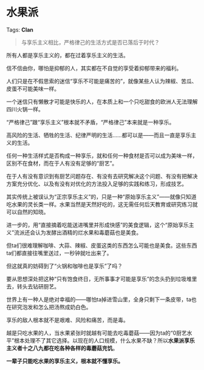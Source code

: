 # 水果派

Tags: **Clan**

> 与享乐主义相比，严格律己的生活方式是否已落后于时代？



所有人都是享乐主义的，都在过着享乐主义的生活。

信不信由你，哪怕是抑郁的人，其实都在不自觉的享受着抑郁带来的福利。

人们只是在不假思索的迷信“享乐不可能是痛苦的”，就像某些人认为辣椒、苦瓜、皮蛋不可能美味一样。

一个迷信只有懒散才可能是快乐的人，在本质上和一个只吃甜食的欧洲人无法理解四川火锅一样。

“严格律己”跟“享乐主义”根本就不矛盾，“严格律己”本来就是一种享乐。

高风险的生活、牺牲的生活、纪律严明的生活……都可以是——而且一直是享乐主义的生活。

任何一种生活样式是否构成一种享乐，就和任何一种食材是否可以成为美味一样，区别不在食材，而在于人有没有足够的“厨艺”。

在于人有没有意识到有厨艺问题存在、有没有去研究解决这个问题、有没有把解决方案充分优化、以及有没有对优化的方法投入足够的实践和练习，形成技艺。

其实传统上被误认为“正宗享乐主义”的，只是一种“原始享乐主义”——就像只知道吃水果的灵长类一样。水果当然是天然好吃的，这无需任何后天教育或研究练习就可以自然的知晓。

进一步的，用“直接摘着吃能送进嘴里并形成快感”的美食逻辑，这个“原始享乐主义”流派还会认为发酵出酒精的烂水果和毒蘑菇也是美食。

但ta们很难理解咖啡、大蒜、辣椒、皮蛋这类的东西怎么可能也是美食。这些东西ta们都直接往嘴里送过，一秒钟就吐出来了。

但这就真的妨碍到了“火锅和咖啡也是享乐”了吗？

要从思想深处把这种“只有饱食终日，无所事事才可能是享乐”的念头扔到垃圾堆里去，转头去钻研厨艺。

世界上有一种人是绝对幸福的——哪怕ta掉进雪山里，全身只剩下一条皮带，ta也在研究泡发和怎么把汤熬成奶白色。

享乐的敌人根本就不是艰难、风险和痛苦，而是毒。

越是只吃水果的人，当水果紧张时就越有可能去吃毒蘑菇——因为ta的“0厨艺水平”根本处理不了其它选择。以现在的人口规模，什么水果不缺？所以**水果派享乐主义者十之八九都在吃各种各样的毒蘑菇充饥**。

  


**一辈子只能吃水果的享乐主义，根本就不懂享乐。**



